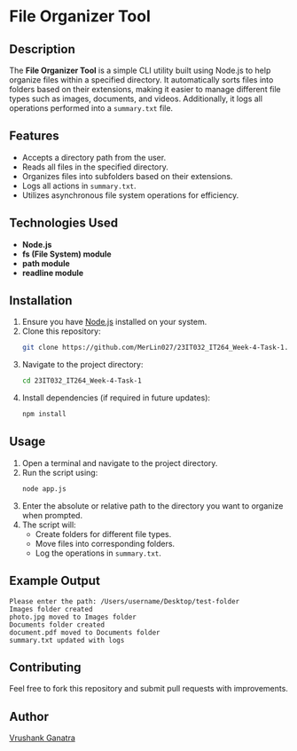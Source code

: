 # File Organizer Tool

## Description
The **File Organizer Tool** is a simple CLI utility built using Node.js to help organize files within a specified directory. It automatically sorts files into folders based on their extensions, making it easier to manage different file types such as images, documents, and videos. Additionally, it logs all operations performed into a `summary.txt` file.

## Features
- Accepts a directory path from the user.
- Reads all files in the specified directory.
- Organizes files into subfolders based on their extensions.
- Logs all actions in `summary.txt`.
- Utilizes asynchronous file system operations for efficiency.

## Technologies Used
- **Node.js**
- **fs (File System) module**
- **path module**
- **readline module**

## Installation
1. Ensure you have [Node.js](https://nodejs.org/) installed on your system.
2. Clone this repository:
   ```sh
   git clone https://github.com/MerLin027/23IT032_IT264_Week-4-Task-1.git
   ```
3. Navigate to the project directory:
   ```sh
   cd 23IT032_IT264_Week-4-Task-1
   ```
4. Install dependencies (if required in future updates):
   ```sh
   npm install
   ```

## Usage
1. Open a terminal and navigate to the project directory.
2. Run the script using:
   ```sh
   node app.js
   ```
3. Enter the absolute or relative path to the directory you want to organize when prompted.
4. The script will:
   - Create folders for different file types.
   - Move files into corresponding folders.
   - Log the operations in `summary.txt`.

## Example Output
```
Please enter the path: /Users/username/Desktop/test-folder
Images folder created
photo.jpg moved to Images folder
Documents folder created
document.pdf moved to Documents folder
summary.txt updated with logs
```
## Contributing
Feel free to fork this repository and submit pull requests with improvements.

## Author
[Vrushank Ganatra](https://github.com/MerLin027)
